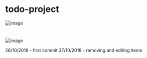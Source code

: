 # todo-project

![image](https://image.ibb.co/nDNJMV/image.png)
#
![image](https://image.ibb.co/hdXXFq/mls.gif)

26/10/2018 - first commit
27/10/2018 - removing and editing items